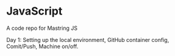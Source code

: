# JavaScript
A code repo for Mastring JS

Day 1: Setting up the local environment, GitHub container config, Comit/Push, Machine on/off.  
